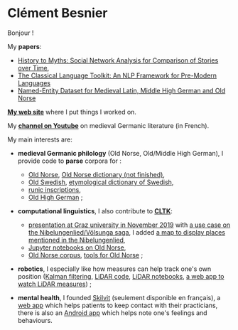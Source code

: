 # Clément Besnier

Bonjour !

My **papers**:
- [History to Myths: Social Network Analysis for Comparison of Stories over Time](https://aclanthology.org/2020.latechclfl-1.1/),
- [The Classical Language Toolkit: An NLP Framework for Pre-Modern Languages](https://aclanthology.org/2021.acl-demo.3/)
- [Named-Entity Dataset for Medieval Latin, Middle High German and Old Norse](https://openhumanitiesdata.metajnl.com/articles/10.5334/johd.36/)

[**My web site**](https://clementbesnier.eu) where I put things I worked on.

My [**channel on Youtube**](https://www.youtube.com/channel/UCZz4Zz79hldhYGIuIPIht5g?view_as=subscriber) on medieval Germanic literature (in French).

My main interests are:

- **medieval Germanic philology** (Old Norse, Old/Middle High German), I provide code to **parse** corpora for :
  * [Old Norse](https://github.com/clemsciences/old_norse_corpus), [Old Norse dictionary (not finished)](https://github.com/clemsciences/old_norse_dictionary_zoega),
  * [Old Swedish](https://github.com/clemsciences/old_swedish_texts), [etymological dictionary of Swedish](https://github.com/clemsciences/svety), 
  * [runic inscriptions](https://github.com/clemsciences/old_norse_runes_db),  
  * [Old High German](https://github.com/clemsciences/old_high_german_texts) ;
  
- **computational linguistics**, I also contribute to [**CLTK**](https://github.com/cltk):
  * [presentation at Graz university in November 2019](https://github.com/clemsciences/cltk-2019-graz) with [a use case on the Nibelungenlied/Völsunga saga](https://github.com/clemsciences/comparison_sigurdr_siegfried), I added [a map to display places mentioned in the Nibelungenlied](https://github.com/clemsciences/nibelungen_map),
  * [Jupyter notebooks on Old Norse](https://github.com/clemsciences/old_norse_notebook),
  * [Old Norse corpus](https://github.com/cltk/non_texts), [tools for Old Norse](https://github.com/cltk/non_models_cltk) ;
  
- **robotics**, I especially like how measures can help track one's own position ([Kalman filtering](https://github.com/clemsciences/filtrage_kalman), [LiDAR code](https://github.com/gobgob/lidar-processor), [LiDAR notebooks](https://github.com/clemsciences/lidar-notebooks), [a web app to watch LiDAR measures](https://github.com/clemsciences/lidar-server-flask-vue)) ;

- **mental health**, I founded [Skilvit](https://github.com/skilvit) (seulement disponible en français), a [web app](https://www.skilvit.fr) which helps patients to keep contact with their practicians, there is also an [Android app](https://github.com/skilvit/skilvit-android) which helps note one's feelings and behaviours.

